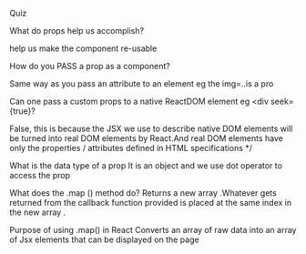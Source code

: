  Quiz

 What do props help us accomplish?

 help us make the component re-usable

 How do you PASS a prop as a component?

 Same way as you pass an attribute to an element
 eg <Card img='source.png'/>
 the img=..is a pro

 Can one pass a custom props to a native ReactDOM element
  eg <div seek={true}?
  
 False, this is because the JSX we use to describe native DOM elements will be turned into real DOM elements by React.And real DOM elements have only the properties / attributes defined in HTML specifications */


What is the data type of a prop
It is an object and we use dot operator to access the prop

What does the .map () method do?
Returns a new array .Whatever gets returned from the callback function provided is placed at the same index in the new array .

Purpose of using .map() in React
Converts an array of raw data into an array of Jsx elements that can be displayed on the page 